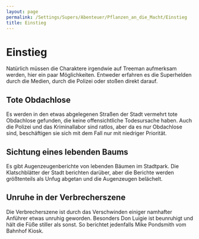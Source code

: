 ```yaml
---
layout: page
permalink: /Settings/Supers/Abenteuer/Pflanzen_an_die_Macht/Einstieg
title: Einstieg
---
```


# Einstieg

Natürlich müssen die Charaktere irgendwie auf Treeman aufmerksam werden, hier ein paar Möglichkeiten. Entweder erfahren es die Superhelden durch die Medien, durch die Polizei oder stoßen direkt darauf.

## Tote Obdachlose

Es werden in den etwas abgelegenen Straßen der Stadt vermehrt tote Obdachlose gefunden, die keine offensichtliche Todesursache haben. Auch die Polizei und das Kriminallabor sind ratlos, aber da es nur Obdachlose sind, beschäftigen sie sich mit dem Fall nur mit niedriger Priorität.

## Sichtung eines lebenden Baums

Es gibt Augenzeugenberichte von lebenden Bäumen im Stadtpark. Die Klatschblätter der Stadt berichten darüber, aber die Berichte werden größtenteils als Unfug abgetan und die Augenzeugen belächelt.

## Unruhe in der Verbrecherszene

Die Verbrecherszene ist durch das Verschwinden einiger namhafter Anführer etwas unruhig geworden. Besonders Don Luigie ist beunruhigt und hält die Füße stiller als sonst. So berichtet jedenfalls Mike Pondsmith vom Bahnhof Kiosk.
